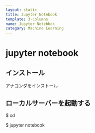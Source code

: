 ```yaml
---
layout: static
title: Jupyter Notebook
template: 3-columns
name: Jupyter Notebbok
category: Machine Learning
---
```


# jupyter notebook

## インストール
アナコンダをインストール


## ローカルサーバーを起動する
$ cd <jupyter notebook>

$ jupyter notebook
